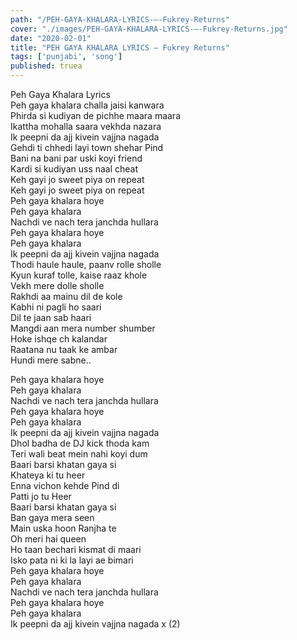 ```yaml
---
path: "/PEH-GAYA-KHALARA-LYRICS-–-Fukrey-Returns"
cover: "./images/PEH-GAYA-KHALARA-LYRICS-–-Fukrey-Returns.jpg"
date: "2020-02-01"
title: "PEH GAYA KHALARA LYRICS – Fukrey Returns"
tags: ['punjabi', 'song']
published: truea
---
```

  
Peh Gaya Khalara Lyrics  
Peh gaya khalara challa jaisi kanwara  
Phirda si kudiyan de pichhe maara maara  
Ikattha mohalla saara vekhda nazara  
Ik peepni da ajj kivein vajjna nagada  
Gehdi ti chhedi layi town shehar Pind  
Bani na bani par uski koyi friend  
Kardi si kudiyan uss naal cheat  
Keh gayi jo sweet piya on repeat  
Keh gayi jo sweet piya on repeat  
Peh gaya khalara hoye  
Peh gaya khalara  
Nachdi ve nach tera janchda hullara  
Peh gaya khalara hoye  
Peh gaya khalara  
Ik peepni da ajj kivein vajjna nagada  
Thodi haule haule, paanv rolle sholle  
Kyun kuraf tolle, kaise raaz khole  
Vekh mere dolle sholle  
Rakhdi aa mainu dil de kole  
Kabhi ni pagli ho saari  
Dil te jaan sab haari  
Mangdi aan mera number shumber  
Hoke ishqe ch kalandar  
Raatana nu taak ke ambar  
Hundi mere sabne..  
  
  
  
  
  
  
Peh gaya khalara hoye  
Peh gaya khalara  
Nachdi ve nach tera janchda hullara  
Peh gaya khalara hoye  
Peh gaya khalara  
Ik peepni da ajj kivein vajjna nagada  
Dhol badha de DJ kick thoda kam  
Teri wali beat mein nahi koyi dum  
Baari barsi khatan gaya si  
Khateya ki tu heer  
Enna vichon kehde Pind di  
Patti jo tu Heer  
Baari barsi khatan gaya si  
Ban gaya mera seen  
Main uska hoon Ranjha te  
Oh meri hai queen  
Ho taan bechari kismat di maari  
Isko pata ni ki la layi ae bimari  
Peh gaya khalara hoye  
Peh gaya khalara  
Nachdi ve nach tera janchda hullara  
Peh gaya khalara hoye  
Peh gaya khalara  
Ik peepni da ajj kivein vajjna nagada x (2)  
